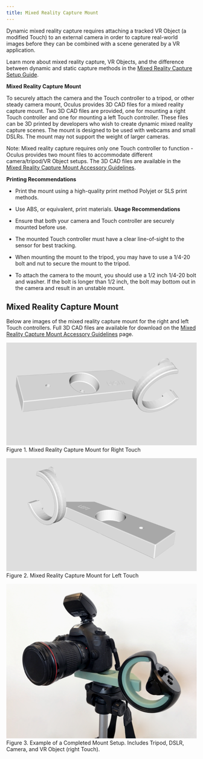 ```yaml
---
title: Mixed Reality Capture Mount
---
```

Dynamic mixed reality capture requires attaching a tracked VR Object (a modified Touch) to an external camera in order to capture real-world images before they can be combined with a scene generated by a VR application.

Learn more about mixed reality capture, VR Objects, and the difference between dynamic and static capture methods in the [Mixed Reality Capture Setup Guide](/documentation/pcsdk/latest/concepts/mr-intro/).

**Mixed Reality Capture Mount**

To securely attach the camera and the Touch controller to a tripod, or other steady camera mount, Oculus provides 3D CAD files for a mixed reality capture mount. Two 3D CAD files are provided, one for mounting a right Touch controller and one for mounting a left Touch controller. These files can be 3D printed by developers who wish to create dynamic mixed reality capture scenes. The mount is designed to be used with webcams and small DSLRs. The mount may not support the weight of larger cameras.

Note: Mixed reality capture requires only one Touch controller to function - Oculus provides two mount files to accommodate different camera/tripod/VR Object setups. The 3D CAD files are available in the [Mixed Reality Capture Mount Accessory Guidelines](/downloads/package/mixed-reality-capture-mount-accessory-guidelines/).

**Printing Recommendations**

* Print the mount using a high-quality print method Polyjet or SLS print methods.
* Use ABS, or equivalent, print materials.
**Usage Recommendations**

* Ensure that both your camera and Touch controller are securely mounted before use.
* The mounted Touch controller must have a clear line-of-sight to the sensor for best tracking.
* When mounting the mount to the tripod, you may have to use a 1/4-20 bolt and nut to secure the mount to the tripod. 
* To attach the camera to the mount, you should use a 1/2 inch 1/4-20 bolt and washer. If the bolt is longer than 1/2 inch, the bolt may bottom out in the camera and result in an unstable mount.
## Mixed Reality Capture Mount

Below are images of the mixed reality capture mount for the right and left Touch controllers. Full 3D CAD files are available for download on the [Mixed Reality Capture Mount Accessory Guidelines](/downloads/package/mixed-reality-capture-mount-accessory-guidelines/) page.

![](/images/distribute-latest-concepts-accessories-guidelines-mixed-reality-mount-0.png)  
Figure 1. Mixed Reality Capture Mount for Right Touch

![](/images/distribute-latest-concepts-accessories-guidelines-mixed-reality-mount-1.png)  
Figure 2. Mixed Reality Capture Mount for Left Touch

![](/images/distribute-latest-concepts-accessories-guidelines-mixed-reality-mount-2.jpeg)  
Figure 3. Example of a Completed Mount Setup. Includes Tripod, DSLR, Camera, and VR Object (right Touch).

